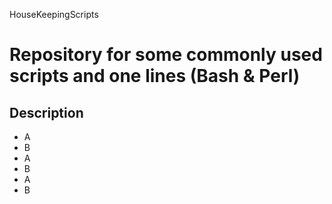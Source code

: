HouseKeepingScripts
# Repository for some commonly used scripts and one lines (Bash &amp; Perl)
## Description 
* A
* B
* A
* B
* A
* B
